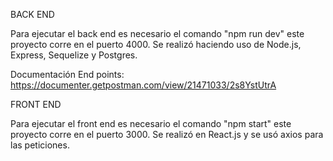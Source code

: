 BACK END

Para ejecutar el back end es necesario el comando "npm run dev" este proyecto corre en el puerto 4000.
Se realizó haciendo uso de Node.js, Express, Sequelize y Postgres.

Documentación End points:
https://documenter.getpostman.com/view/21471033/2s8YstUtrA

FRONT END

Para ejecutar el front end es necesario el comando "npm start" este proyecto corre en el puerto 3000.
Se realizó en React.js y se usó axios para las peticiones.

